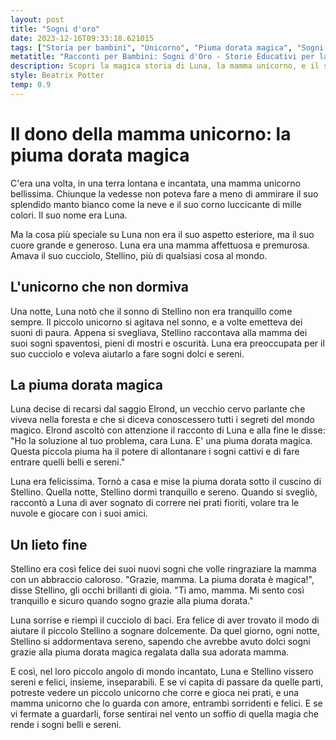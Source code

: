 ```yaml
---
layout: post
title: "Sogni d'oro"
date: 2023-12-16T09:33:18.621015
tags: ["Storia per bambini", "Unicorno", "Piuma dorata magica", "Sogni belli e sereni"]
metatitle: "Racconti per Bambini: Sogni d'Oro - Storie Educativi per la Crescita dei Bambini"
description: Scopri la magica storia di Luna, la mamma unicorno, e il suo dono speciale per il piccolo Stellino: una piuma dorata che allontana i sogni cattivi. Un racconto incantato che insegna l'amore materno e il potere dei sogni sereni.
style: Beatrix Potter
temp: 0.9
---
```

# Il dono della mamma unicorno: la piuma dorata magica

C'era una volta, in una terra lontana e incantata, una mamma unicorno bellissima. Chiunque la vedesse non poteva fare a meno di ammirare il suo splendido manto bianco come la neve e il suo corno luccicante di mille colori. Il suo nome era Luna.

Ma la cosa più speciale su Luna non era il suo aspetto esteriore, ma il suo cuore grande e generoso. Luna era una mamma affettuosa e premurosa. Amava il suo cucciolo, Stellino, più di qualsiasi cosa al mondo. 

## L'unicorno che non dormiva 

Una notte, Luna notò che il sonno di Stellino non era tranquillo come sempre. Il piccolo unicorno si agitava nel sonno, e a volte emetteva dei suoni di paura. Appena si svegliava, Stellino raccontava alla mamma dei suoi sogni spaventosi, pieni di mostri e oscurità. Luna era preoccupata per il suo cucciolo e voleva aiutarlo a fare sogni dolci e sereni.

## La piuma dorata magica 

Luna decise di recarsi dal saggio Elrond, un vecchio cervo parlante che viveva nella foresta e che si diceva conoscessero tutti i segreti del mondo magico. Elrond ascoltò con attenzione il racconto di Luna e alla fine le disse: "Ho la soluzione al tuo problema, cara Luna. E' una piuma dorata magica. Questa piccola piuma ha il potere di allontanare i sogni cattivi e di fare entrare quelli belli e sereni."

Luna era felicissima. Tornò a casa e mise la piuma dorata sotto il cuscino di Stellino. Quella notte, Stellino dormì tranquillo e sereno. Quando si svegliò, raccontò a Luna di aver sognato di correre nei prati fioriti, volare tra le nuvole e giocare con i suoi amici.

## Un lieto fine 

Stellino era così felice dei suoi nuovi sogni che volle ringraziare la mamma con un abbraccio caloroso. "Grazie, mamma. La piuma dorata è magica!", disse Stellino, gli occhi brillanti di gioia. "Ti amo, mamma. Mi sento così tranquillo e sicuro quando sogno grazie alla piuma dorata."

Luna sorrise e riempì il cucciolo di baci. Era felice di aver trovato il modo di aiutare il piccolo Stellino a sognare dolcemente. Da quel giorno, ogni notte, Stellino si addormentava sereno, sapendo che avrebbe avuto dolci sogni grazie alla piuma dorata magica regalata dalla sua adorata mamma.

E così, nel loro piccolo angolo di mondo incantato, Luna e Stellino vissero sereni e felici, insieme, inseparabili. E se vi capita di passare da quelle parti, potreste vedere un piccolo unicorno che corre e gioca nei prati, e una mamma unicorno che lo guarda con amore, entrambi sorridenti e felici. E se vi fermate a guardarli, forse sentirai nel vento un soffio di quella magia che rende i sogni belli e sereni.

        